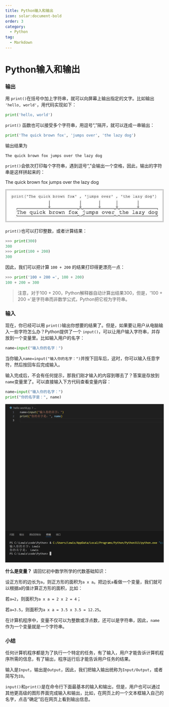 ```yaml
---
title: Python输入和输出
icon: solar:document-bold
order: 3
category:
  - Python
tag:
  - Markdown
---
```

# Python输入和输出
### 输出

用 `print()`在括号中加上字符串，就可以向屏幕上输出指定的文字。比如输出 `'hello, world'`，用代码实现如下：

```python
print('hello, world')
```

`print()` 函数也可以接受多个字符串，用逗号“,”隔开，就可以连成一串输出：

```python
print('The quick brown fox', 'jumps over', 'the lazy dog')
```

输出结果为

```
The quick brown fox jumps over the lazy dog
```

`print()`会依次打印每个字符串，遇到逗号“,”会输出一个空格，因此，输出的字符串是这样拼起来的：

The quick brown fox jumps over the lazy dog

![](assets/20250709_123008_1.jpg)

`print()`也可以打印整数，或者计算结果：

```python
>>> print(300)
300
>>> print(100 + 200)
300
```

因此，我们可以把计算 `100 + 200` 的结果打印得更漂亮一点：

```python
>>> print('100 + 200 =', 100 + 200)
100 + 200 = 300
```



> 注意，对于100 + 200，Python解释器自动计算出结果300，但是，'100 + 200 ='是字符串而非数学公式，Python把它视为字符串。

### 输入

现在，你已经可以用 `print()`输出你想要的结果了。但是，如果要让用户从电脑输入一些字符怎么办？Python提供了一个 `input()`，可以让用户输入字符串，并存放到一个变量里。比如输入用户的名字：

```python
name=input("输入你的名字：")
```

当你输入`name=input("输入你的名字：")`并按下回车后，这时，你可以输入任意字符，然后按回车后完成输入。

输入完成后，不会有任何提示，那我们刚才输入的内容到哪去了？答案是存放到`name`变量里了。可以直接输入下方代码查看变量内容：

```Python
name=input("输入你的名字：")
print("你的名字是：", name)
```



![](assets/20250709_122956_2.png)

**什么是变量？** 请回忆初中数学所学的代数基础知识：

设正方形的边长为`a`，则正方形的面积为`a x a`。把边长`a`看做一个变量，我们就可以根据a的值计算正方形的面积，比如：

若`a=2`，则面积为`a x a = 2 x 2 = 4`；

若`a=3.5`，则面积为`a x a = 3.5 x 3.5 = 12.25`。

在计算机程序中，变量不仅可以为整数或浮点数，还可以是字符串，因此，`name`作为一个变量就是一个字符串。

### 小结

任何计算机程序都是为了执行一个特定的任务，有了输入，用户才能告诉计算机程序所需的信息，有了输出，程序运行后才能告诉用户任务的结果。

输入是`Input`，输出是`Output`，因此，我们把输入输出统称为`Input/Output`，或者简写为`IO`。

`input()`和`print()`是在命令行下面最基本的输入和输出，但是，用户也可以通过其他更高级的图形界面完成输入和输出，比如，在网页上的一个文本框输入自己的名字，点击“确定”后在网页上看到输出信息。

